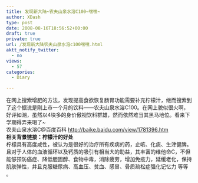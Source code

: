 ```yaml
---
title: 发现新大陆~农夫山泉水溶C100~嘿嘿~
author: XDash
type: post
date: 2008-08-16T18:56:52+00:00
draft: true
private: true
url: /发现新大陆农夫山泉水溶c100嘿嘿.html
aktt_notify_twitter:
  - no
views:
  - 57
categories:
  - Diary

---
```

在网上搜索增肥的方法，发现提高食欲恢复肠胃功能需要补充柠檬汁，继而搜索到了这个据说是刚上市一个月的饮料——农夫山泉水溶C100。在网上貌似很火啊，好评如潮，虽然以4块多的身价傲视饮料群雄，然而依然难当其黑马地位。看来下学期得弄来喝了~  
农夫山泉水溶C@百度百科 http://baike.baidu.com/view/1781396.htm  
**相关背景链接：柠檬汁的好处**  
柠檬具有高度咸性，被认为是很好的治疗所有疾病的药，止咳、化痰、生津健脾。且对于人体的血液循环以及钙质的吸引有相当大的助益，其丰富的维他命C，不但能够预防癌症、降低胆固醇、食物中毒，消除疲劳，增加免疫力，延缓老化，保持肌肤弹性，并且克服糖尿病、高血压、贫血、感冒、骨质疏松症强化记忆力 等等 。